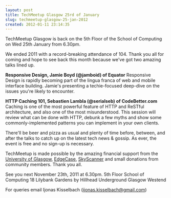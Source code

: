 ```yaml
---
layout: post
title: TechMeetup Glasgow 25rd of January
slug: techmeetup-glasgow-25-jan-2012
created: 2012-01-11 23:14:35
---
```


TechMeetup Glasgow is back on the 5th Floor of the School of Computing on Wed 25th January from 6.30pm.

We ended 2011 with a record-breaking attendance of 104. Thank you all for coming and hope to see back this month because we've got two amazing talks lined up.

<strong>Responsive Design, Jamie Boyd (@jamboid) of Equator</strong>
Responsive Design is rapidly becoming part of the lingua franca of web and mobile interface building. Jamie's presenting a techie-focused deep-dive on the issues you're likely to encounter.

<strong>HTTP Caching 101, Sebastien Lambla (@serialseb) of CodeBetter.com</strong>
Caching is one of the most powerful feature of HTTP and ReSTful architecture, and also one of the most misunderstood. This session will review what can be done with HTTP, debunk a few myths and show some commonly-implemented patterns you can implement in your own clients.

There'll be beer and pizza as usual and plenty of time before, between, and after the talks to catch up on the latest tech news &amp; gossip. As ever, the event is free and no sign-up is necessary.

TechMeetup is made possible by the amazing financial support from the <a href="http://www.gla.ac.uk">University of Glasgow</a>, <a href="http://edgecase.com/">EdgeCase</a>, <a href="http://www.skyscanner.net/">SkyScanner</a> and small donations from community members. Thank you all.

See you next November 23th, 2011 at 6.30pm.
5th Floor
School of Computing
18 Lilybank Gardens
by Hillhead Underground
Glasgow Westend

For queries email Ijonas Kisselbach (ijonas.kisselbach@gmail.com)